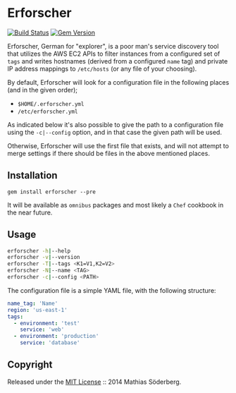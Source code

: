 # Erforscher

[![Build Status](https://travis-ci.org/mthssdrbrg/erforscher.svg?branch=master)](https://travis-ci.org/mthssdrbrg/erforscher)
[![Gem Version](https://badge.fury.io/rb/erforscher.svg)](http://badge.fury.io/rb/erforscher)

Erforscher, German for "explorer", is a poor man's service discovery tool that
utilizes the AWS EC2 APIs to filter instances from a configured set of `tags`
and writes hostnames (derived from a configured `name` tag) and private IP address
mappings to `/etc/hosts` (or any file of your choosing).

By default, Erforscher will look for a configuration file in the following
places (and in the given order);

* `$HOME/.erforscher.yml`
* `/etc/erforscher.yml`

As indicated below it's also possible to give the path to a configuration file
using the `-c|--config` option, and in that case the given path will be used.

Otherwise, Erforscher will use the first file that exists, and will not attempt
to merge settings if there should be files in the above mentioned places.

## Installation

```
gem install erforscher --pre
```

It will be available as `omnibus` packages and most likely a `Chef` cookbook in
the near future.

## Usage

```bash
erforscher -h|--help
erforscher -v|--version
erforscher -T|--tags <K1=V1,K2=V2>
erforscher -N|--name <TAG>
erforscher -c|--config <PATH>
```

The configuration file is a simple YAML file, with the following structure:

```yaml
name_tag: 'Name'
region: 'us-east-1'
tags:
  - environment: 'test'
    service: 'web'
  - environment: 'production'
    service: 'database'
```

## Copyright

Released under the [MIT License](http://www.opensource.org/licenses/MIT) :: 2014 Mathias Söderberg.
